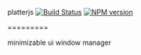 platterjs [![Build Status](https://travis-ci.org/typesettin/platter.svg?branch=master)](https://travis-ci.org/typesettin/platter) [![NPM version](https://badge.fury.io/js/platterjs.svg)](http://badge.fury.io/js/platterjs)

=========

minimizable ui window manager
